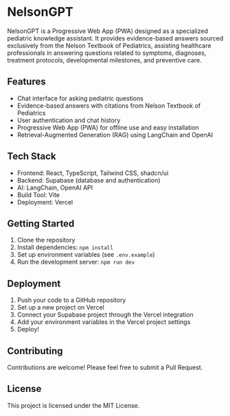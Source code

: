 # NelsonGPT

NelsonGPT is a Progressive Web App (PWA) designed as a specialized pediatric knowledge assistant. It provides evidence-based answers sourced exclusively from the Nelson Textbook of Pediatrics, assisting healthcare professionals in answering questions related to symptoms, diagnoses, treatment protocols, developmental milestones, and preventive care.

## Features

- Chat interface for asking pediatric questions
- Evidence-based answers with citations from Nelson Textbook of Pediatrics
- User authentication and chat history
- Progressive Web App (PWA) for offline use and easy installation
- Retrieval-Augmented Generation (RAG) using LangChain and OpenAI

## Tech Stack

- Frontend: React, TypeScript, Tailwind CSS, shadcn/ui
- Backend: Supabase (database and authentication)
- AI: LangChain, OpenAI API
- Build Tool: Vite
- Deployment: Vercel

## Getting Started

1. Clone the repository
2. Install dependencies: `npm install`
3. Set up environment variables (see `.env.example`)
4. Run the development server: `npm run dev`

## Deployment

1. Push your code to a GitHub repository
2. Set up a new project on Vercel
3. Connect your Supabase project through the Vercel integration
4. Add your environment variables in the Vercel project settings
5. Deploy!

## Contributing

Contributions are welcome! Please feel free to submit a Pull Request.

## License

This project is licensed under the MIT License.

